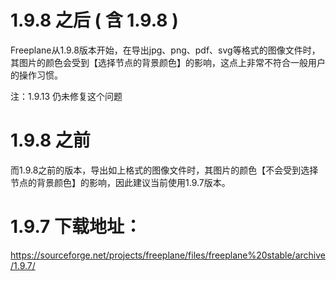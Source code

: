 # 1.9.8 之后 ( 含 1.9.8 )
Freeplane从1.9.8版本开始，在导出jpg、png、pdf、svg等格式的图像文件时，其图片的颜色会受到【选择节点的背景颜色】的影响，这点上非常不符合一般用户的操作习惯。

注：1.9.13 仍未修复这个问题

# 1.9.8 之前
而1.9.8之前的版本，导出如上格式的图像文件时，其图片的颜色【不会受到选择节点的背景颜色】的影响，因此建议当前使用1.9.7版本。

# 1.9.7 下载地址：
https://sourceforge.net/projects/freeplane/files/freeplane%20stable/archive/1.9.7/
